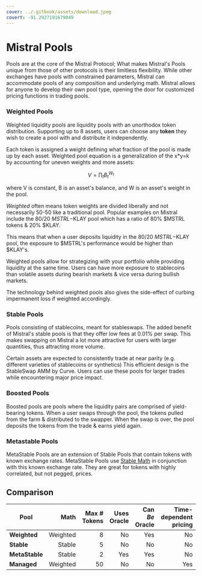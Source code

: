 ```yaml
---
cover: ../.gitbook/assets/download.jpeg
coverY: -91.2927191679049
---
```


# Mistral Pools

Pools are at the core of the Mistral Protocol; What makes Mistral's Pools unique from those of other protocols is their limitless flexibility. While other exchanges have pools with constrained parameters, Mistral can accommodate pools of any composition and underlying math. Mistral allows for anyone to develop their own pool type, opening the door for customized pricing functions in trading pools.

### Weighted Pools

Weighted liquidity pools are liquidity pools with an unorthodox token distribution. Supporting up to 8 assets, users can choose any **token** they wish to create a pool with and distribute it independently.

Each token is assigned a weight defining what fraction of the pool is made up by each asset. Weighted pool equation is a generalization of the x\*y=k by accounting for uneven weights and more assets:

$$
V = \prod_t B_t^{W_t}
$$

where V is constant, B is an asset's balance, and W is an asset's weight in the pool.

_Weighted_ often means token weights are divided liberally and not necessarily 50-50 like a traditional pool. Popular examples on Mistral include the 80/20 $MSTRL-$KLAY pool which has a ratio of 80% $MSTRL tokens & 20% $KLAY.

This means that when a user deposits liquidity in the 80/20 $MSTRL-$KLAY pool, the exposure to $MSTRL's performance would be higher than $KLAY's.

Weighted pools allow for strategizing with your portfolio while providing liquidity at the same time. Users can have more exposure to stablecoins than volatile assets during bearish markets & vice versa during bullish markets.

The technology behind weighted pools also gives the side-effect of curbing impermanent loss if weighted accordingly.

### Stable Pools

Pools consisting of stablecoins, meant for stableswaps. The added benefit of Mistral's stable pools is that they offer low fees at 0.01% per swap. This makes swapping on Mistral a lot more attractive for users with larger quantities, thus attracting more volume.

Certain assets are expected to consistently trade at near parity (e.g. different varieties of stablecoins or synthetics) This efficient design is the StableSwap AMM  by Curve. Users can use these pools for larger trades while encountering major price impact.&#x20;

### Boosted Pools

Boosted pools are pools where the liquidity pairs are comprised of yield-bearing tokens. When a user swaps through the pool, the tokens pulled from the farm & distributed to the swapper. When the swap is over, the pool deposits the tokens from the trade & earns yield again.

### Metastable Pools

MetaStable Pools are an extension of Stable Pools that contain tokens with known exchange rates. MetaStable Pools use [Stable Math](broken-reference) in conjunction with this known exchange rate. They are great for tokens with highly correlated, but not pegged, prices.

## Comparison

| Pool           |     Math | Max # Tokens | Uses Oracle | Can _Be_ Oracle | Time-dependent pricing |
| -------------- | -------: | -----------: | ----------: | --------------: | ---------------------: |
| **Weighted**   | Weighted |            8 |          No |             Yes |                     No |
| **Stable**     |   Stable |            5 |          No |              No |                     No |
| **MetaStable** |   Stable |            2 |         Yes |             Yes |                     No |
| **Managed**    | Weighted |           50 |          No |              No |                    Yes |
